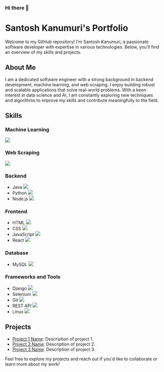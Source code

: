 ### Hi there 👋
# Santosh Kanumuri's Portfolio

Welcome to my GitHub repository! I'm Santosh Kanumuri, a passionate software developer with expertise in various technologies. Below, you'll find an overview of my skills and projects.

## About Me
I am a dedicated software engineer with a strong background in backend development, machine learning, and web scraping. I enjoy building robust and scalable applications that solve real-world problems. With a keen interest in data science and AI, I am constantly exploring new techniques and algorithms to improve my skills and contribute meaningfully to the field.

## Skills

### Machine Learning
<img src="https://img.icons8.com/color/48/000000/machine-learning.png"/> 

### Web Scraping
<img src="https://img.icons8.com/color/48/000000/web-scraping.png"/> 

### Backend
- Java
  <img src="https://img.icons8.com/color/48/000000/java-coffee-cup-logo.png"/> 
- Python
  <img src="https://img.icons8.com/color/48/000000/python.png"/> 
- Node.js
  <img src="https://img.icons8.com/color/48/000000/nodejs.png"/> 

### Frontend
- HTML
  <img src="https://img.icons8.com/color/48/000000/html-5.png"/> 
- CSS
  <img src="https://img.icons8.com/color/48/000000/css3.png"/> 
- JavaScript
  <img src="https://img.icons8.com/color/48/000000/javascript.png"/> 
- React
  <img src="https://img.icons8.com/color/48/000000/react-native.png"/> 

### Database
- MySQL
  <img src="https://img.icons8.com/color/48/000000/mysql.png"/> 

### Frameworks and Tools
- Django
  <img src="https://img.icons8.com/color/48/000000/django.png"/> 
- Selenium
  <img src="https://img.icons8.com/ios-filled/50/000000/selenium-test-automation.png"/> 
- Git
  <img src="https://img.icons8.com/color/48/000000/git.png"/> 
- REST API
  <img src="https://img.icons8.com/ios-filled/50/000000/api.png"/> 
- Linux
  <img src="https://img.icons8.com/color/48/000000/linux.png"/> 

## Projects
- [Project 1 Name](link-to-project1): Description of project 1.
- [Project 2 Name](link-to-project2): Description of project 2.
- [Project 3 Name](link-to-project3): Description of project 3.

Feel free to explore my projects and reach out if you'd like to collaborate or learn more about my work!
